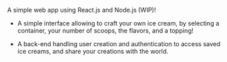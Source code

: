 A simple web app using React.js and Node.js (WIP)!

- A simple interface allowing to craft your own ice cream, by selecting a container, your number of scoops, the flavors, and a topping!

- A back-end handling user creation and authentication to access saved ice creams, and share your creations with the world.
